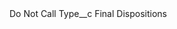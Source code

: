 <?xml version="1.0" encoding="UTF-8"?>
<CustomMetadata xmlns="http://soap.sforce.com/2006/04/metadata" xmlns:xsi="http://www.w3.org/2001/XMLSchema-instance" xmlns:xsd="http://www.w3.org/2001/XMLSchema">
    <label>Do Not Call</label>
    <values>
        <field>Type__c</field>
        <value xsi:type="xsd:string">Final Dispositions</value>
    </values>
</CustomMetadata>

